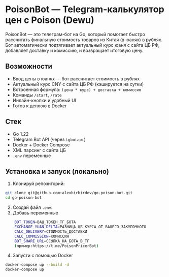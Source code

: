 # PoisonBot — Telegram-калькулятор цен с Poison (Dewu)

PoisonBot — это телеграм-бот на Go, который помогает быстро рассчитать финальную стоимость товаров из Китая (в юанях) в рублях. Бот автоматически подтягивает актуальный курс юаня с сайта ЦБ РФ, добавляет доставку и комиссию, и возвращает итоговую цену.

## Возможности

- Ввод цены в юанях — бот рассчитает стоимость в рублях
- Актуальный курс CNY с сайта ЦБ РФ (кэшируется на сутки)
- Встроенная формула: `(цена * курс) + доставка + комиссия`
- Команды `/start`, `/rate`
- Инлайн-кнопки и удобный UI
- Готов к деплою в Docker

## Стек

- Go 1.22
- Telegram Bot API (через `tgbotapi`)
- Docker + Docker Compose
- XML парсинг с сайта ЦБ
- `.env` переменные

## Установка и запуск (локально)

1. Клонируй репозиторий:
```bash
git clone git@github.com:alexbirbirdev/go-poison-bot.git
cd go-poison-bot
```

2. Создай файл `.env`:
3. Добавь переменные
```bash
    BOT_TOKEN=ВАШ_ТОКЕН_ТГ_БОТА
    EXCHANGE_YUAN_DELTA=РАЗНИЦА_ЦБ_КУРСА_ОТ_ВАШЕГО_ЗАКУПОЧНОГО
    CALC_DELIVERY=СТОИМОСТЬ_ДОСТАВКИ
    CALC_COMMISSION=КОМИССИЯ
    BOT_SHARE_URL=ССЫЛКА_НА_БОТА_В_ТГ 
    (пример:https://t.me/PoisonPricerBot)
```

4. Запусти с помощью Docker
```bash
docker-compose up --build -d
docker-compose up
```